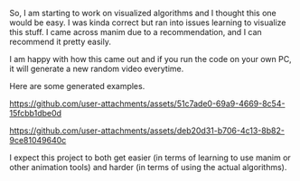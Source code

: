 So, I am starting to work on visualized algorithms and I thought this one would be easy. I was kinda correct but ran into issues learning to visualize this stuff. I came across manim due to a recommendation, and I can recommend it pretty easily.

I am happy with how this came out and if you run the code on your own PC, it will generate a new random video everytime.

Here are some generated examples.

https://github.com/user-attachments/assets/51c7ade0-69a9-4669-8c54-15fcbb1dbe0d

https://github.com/user-attachments/assets/deb20d31-b706-4c13-8b82-9ce81049640c

I expect this project to both get easier (in terms of learning to use manim or other animation tools) and harder (in terms of using the actual algorithms).
